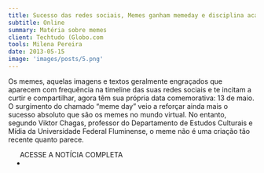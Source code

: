 ```yaml
---
title: Sucesso das redes sociais, Memes ganham memeday e disciplina acadêmica
subtitle: Online
summary: Matéria sobre memes
client: Techtudo (Globo.com
tools: Milena Pereira
date: 2013-05-15
image: 'images/posts/5.png'
---
```


Os memes, aquelas imagens e textos geralmente engraçados que aparecem com frequência na timeline das suas redes sociais e te incitam a curtir e compartilhar, agora têm sua própria data comemorativa: 13 de maio. O surgimento do chamado “meme day” veio a reforçar ainda mais o sucesso absoluto que são os memes no mundo virtual. No entanto, segundo Viktor Chagas, professor do Departamento de Estudos Culturais e Mídia da Universidade Federal Fluminense, o meme não é uma criação tão recente quanto parece.

<div class="post__share"><ul class="share__list list-reset">ACESSE A NOTÍCIA COMPLETA<li class="share__item" style="margin-left: 10px"><a class="share__link share__facebook" style="background: #fa5657" href="http://www.techtudo.com.br/noticias/noticia/2013/05/sucesso-das-redes-sociais-memes-ganham-memeday-e-disciplina-academica.html" title="Link" rel="nofollow"><i class="fa-solid fa-link"></i></a></li></ul></div>
<!-- <div class="gallery-box"><div class="gallery"><img src="/clipping/images/example-1.jpg" loading="lazy" alt="Project"><img src="/clipping/images/example-2.jpg" loading="lazy" alt="Project"></div><em>Gallery / <a href="https://www.freepik.com/" target="_blank">Freepic</a></em></div> -->